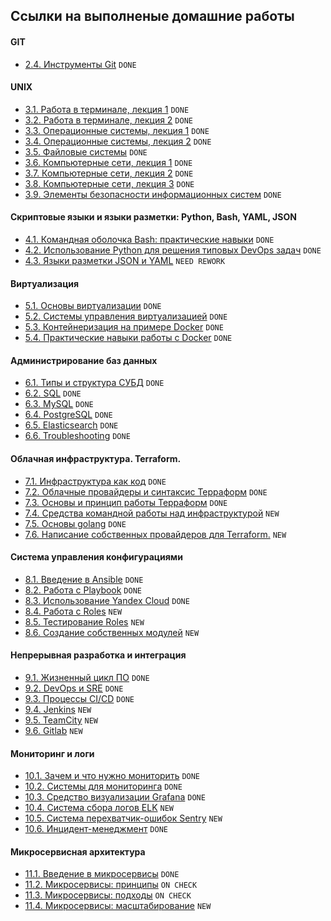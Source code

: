 ## Ссылки на выполненые домашние работы

#### GIT
+  [2.4. Инструменты Git](./2/2.4/README.md) `DONE`
  
#### UNIX
+ [3.1. Работа в терминале, лекция 1](./3/3.1/README.md) `DONE`
+ [3.2. Работа в терминале, лекция 2](./3/3.2/README.md) `DONE`
+ [3.3. Операционные системы, лекция 1](./3/3.3/README.md) `DONE`
+ [3.4. Операционные системы, лекция 2](./3/3.4/README.md) `DONE`
+ [3.5. Файловые системы](./3/3.5/README.md) `DONE`
+ [3.6. Компьютерные сети, лекция 1](./3/3.6/README.md) `DONE`
+ [3.7. Компьютерные сети, лекция 2](./3/3.7/README.md) `DONE`
+ [3.8. Компьютерные сети, лекция 3](./3/3.8/README.md) `DONE`
+ [3.9. Элементы безопасности информационных систем](./3/3.9/README.md) `DONE`

#### Скриптовые языки и языки разметки: Python, Bash, YAML, JSON
+ [4.1. Командная оболочка Bash: практические навыки](./4/4.1/README.md) `DONE`
+ [4.2. Использование Python для решения типовых DevOps задач](./4/4.2/README.md) `DONE`
+ [4.3. Языки разметки JSON и YAML](./4/4.3/README.md) `NEED REWORK`

#### Виртуализация
+ [5.1. Основы виртуализации](./5/5.1/README.md) `DONE`
+ [5.2. Системы управления виртуализацией](./5/5.2/README.md) `DONE`
+ [5.3. Контейнеризация на примере Docker](./5/5.3/README.md) `DONE`
+ [5.4. Практические навыки работы с Docker](./5/5.4/README.md) `DONE`

#### Администрирование баз данных

+ [6.1. Типы и структура СУБД](./6/6.1/README.md) `DONE`
+ [6.2. SQL](./6/6.2/README.md) `DONE`
+ [6.3. MySQL](./6/6.3/README.md) `DONE`
+ [6.4. PostgreSQL](./6/6.4/README.md) `DONE`
+ [6.5. Elasticsearch](./6/6.5/README.md) `DONE`
+ [6.6. Troubleshooting](./6/6.6/README.md) `DONE`

#### Облачная инфраструктура. Terraform.

+ [7.1. Инфраструктура как код](./7/7.1/README.md) `DONE`
+ [7.2. Облачные провайдеры и синтаксис Терраформ](./7/7.2/README.md) `DONE`
+ [7.3. Основы и принцип работы Терраформ](./7/7.3/README.md) `DONE`
+ [7.4. Средства командной работы над инфраструктурой](./7/7.4/README.md) `NEW`
+ [7.5. Основы golang](./7/7.5/README.md) `DONE`
+ [7.6. Написание собственных провайдеров для Terraform.](./7/7.6/README.md) `NEW`

#### Система управления конфигурациями

+ [8.1. Введение в Ansible](./8/8.1/README.md) `DONE`
+ [8.2. Работа с Playbook](./8/8.2/README.md) `DONE`
+ [8.3. Использование Yandex Cloud](./8/8.3/README.md) `DONE`
+ [8.4. Работа с Roles](./8/8.4/README.md) `NEW`
+ [8.5. Тестирование Roles](./8/8.5/README.md) `NEW`
+ [8.6. Создание собственных модулей](./8/8.6/README.md) `NEW`

#### Непрерывная разработка и интеграция

+ [9.1. Жизненный цикл ПО](./9/9.1/README.md) `DONE`
+ [9.2. DevOps и SRE](./9/9.2/README.md) `DONE`
+ [9.3. Процессы CI/CD](./9/9.3/README.md) `DONE`
+ [9.4. Jenkins](./9/9.4/README.md) `NEW`
+ [9.5. TeamCity](./9/9.5/README.md) `NEW`
+ [9.6. Gitlab](./9/9.6/README.md) `NEW`

#### Мониторинг и логи

+ [10.1. Зачем и что нужно мониторить](./10/10.1/README.md) `DONE`
+ [10.2. Системы для мониторинга](./10/10.2/README.md) `DONE`
+ [10.3. Средство визуализации Grafana](./10/10.3/README.md) `DONE`
+ [10.4. Система сбора логов ELK](./10/10.4/README.md) `NEW`
+ [10.5. Система перехватчик-ошибок Sentry](./10/10.5/README.md) `NEW`
+ [10.6. Инцидент-менеджмент](./10/10.6/README.md) `DONE`

#### Микросервисная архитектура

+ [11.1. Введение в микросервисы](./11/11.1/README.md) `DONE`
+ [11.2. Микросервисы: принципы](./11/11.2/README.md) `ON CHECK`
+ [11.3. Микросервисы: подходы](./11/11.3/README.md) `ON CHECK`
+ [11.4. Микросервисы: масштабирование](./11/11.4/README.md) `NEW`
